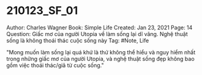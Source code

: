 # 210123_SF_01

Author: Charles Wagner
Book: Simple Life
Created: Jan 23, 2021
Page: 14
Question: Giấc mơ của người Utopia về làm sống lại dĩ vãng.
Nghệ thuật sống là không thoái thác cuộc sống này
Tag: #Note, Life

"Mong muốn làm sống lại quá khứ là thứ không thể hiểu và nguy hiểm nhất trong những giấc mơ của người Utopia, và nghệ thuật sống đẹp không bao gồm việc thoái thác/giã từ cuộc sống."